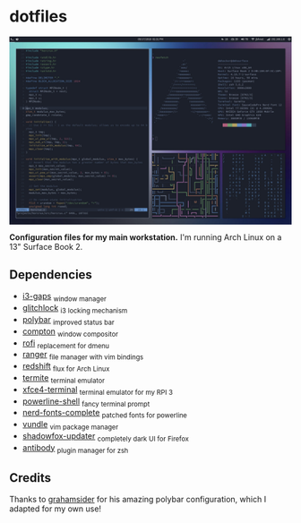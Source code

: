 # dotfiles

<a><img src="https://raw.githubusercontent.com/dmhacker/dankfiles/master/screenshot.jpg" align="center"></a>

**Configuration files for my main workstation.** I'm running Arch Linux on a 13" Surface Book 2.

## Dependencies

* [i3-gaps](https://github.com/Airblader/i3) <sub>window manager</sub>
* [glitchlock](https://github.com/xero/glitchlock/) <sub>i3 locking mechanism</sub>
* [polybar](https://github.com/jaagr/polybar) <sub>improved status bar</sub>
* [compton](https://github.com/chjj/compton) <sub>window compositor</sub>
* [rofi](https://github.com/DaveDavenport/rofi) <sub>replacement for dmenu</sub>
* [ranger](https://github.com/ranger/ranger) <sub>file manager with vim bindings</sub>
* [redshift](https://github.com/jonls/redshift) <sub>flux for Arch Linux</sub>
* [termite](https://github.com/thestinger/termite/) <sub>terminal emulator</sub>
* [xfce4-terminal](https://git.xfce.org/apps/xfce4-terminal/) <sub>terminal emulator for my RPI 3</sub>
* [powerline-shell](https://github.com/b-ryan/powerline-shell) <sub>fancy terminal prompt</sub>
* [nerd-fonts-complete](https://github.com/ryanoasis/nerd-fonts) <sub>patched fonts for powerline</sub>
* [vundle](https://github.com/VundleVim/Vundle.vim) <sub>vim package manager</sub>
* [shadowfox-updater](https://github.com/overdodactyl/ShadowFox) <sub>completely dark UI for Firefox</sub>
* [antibody](https://github.com/getantibody/antibody) <sub>plugin manager for zsh</sub>

## Credits

Thanks to [grahamsider](https://github.com/grahamsider/dotfiles) for his amazing polybar configuration, 
which I adapted for my own use!
